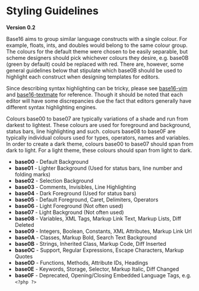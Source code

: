 # Styling Guidelines
**Version 0.2**

Base16 aims to group similar language constructs with a single colour. For example, floats, ints, and doubles would belong to the same colour group. The colours for the default theme were chosen to be easily separable, but scheme designers should pick whichever colours they desire, e.g. base0B (green by default) could be replaced with red. There are, however, some general guidelines below that stipulate which base0B should be used to highlight each construct when designing templates for editors.

Since describing syntax highlighting can be tricky, please see [base16-vim](https://github.com/chriskempson/base16-vim/) and [base16-textmate](https://github.com/chriskempson/base16-textmate/) for reference. Though it should be noted that each editor will have some discrepancies due the fact that editors generally have different syntax highlighting engines.

Colours base00 to base07 are typically variations of a shade and run from darkest to lightest. These colours are used for foreground and background, status bars, line highlighting and such. colours base08 to base0F are typically individual colours used for types, operators, names and variables. In order to create a dark theme, colours base00 to base07 should span from dark to light. For a light theme, these colours should span from light to dark.

- **base00** - Default Background
- **base01** - Lighter Background (Used for status bars, line number and folding marks)
- **base02** - Selection Background
- **base03** - Comments, Invisibles, Line Highlighting
- **base04** - Dark Foreground (Used for status bars)
- **base05** - Default Foreground, Caret, Delimiters, Operators
- **base06** - Light Foreground (Not often used)
- **base07** - Light Background (Not often used)
- **base08** - Variables, XML Tags, Markup Link Text, Markup Lists, Diff Deleted
- **base09** - Integers, Boolean, Constants, XML Attributes, Markup Link Url
- **base0A** - Classes, Markup Bold, Search Text Background
- **base0B** - Strings, Inherited Class, Markup Code, Diff Inserted
- **base0C** - Support, Regular Expressions, Escape Characters, Markup Quotes
- **base0D** - Functions, Methods, Attribute IDs, Headings
- **base0E** - Keywords, Storage, Selector, Markup Italic, Diff Changed
- **base0F** - Deprecated, Opening/Closing Embedded Language Tags, e.g. `<?php ?>`
